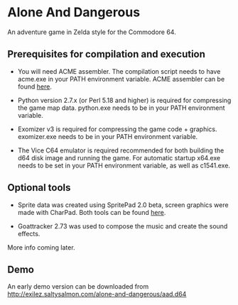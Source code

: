 # Alone And Dangerous

An adventure game in Zelda style for the Commodore 64.

## Prerequisites for compilation and execution

- You will need ACME assembler. The compilation script needs to have acme.exe in your PATH environment variable.
   ACME assembler can be found [here](https://sourceforge.net/projects/acme-crossass/).

- Python version 2.7.x (or Perl 5.18 and higher) is required for compressing the game map data. python.exe needs to be in your PATH environment variable.

- Exomizer v3 is required for compressing the game code + graphics. exomizer.exe needs to be in your PATH environment variable.

- The Vice C64 emulator is required recommended for both building the d64 disk image and running the game. For automatic startup x64.exe needs to be set in your PATH environment variable, as well as c1541.exe.

## Optional tools

- Sprite data was created using SpritePad 2.0 beta, screen graphics were made with CharPad.
   Both tools can be found [here](http://www.subchristsoftware.com/). 

- Goattracker 2.73 was used to compose the music and create the sound effects.

More info coming later.

## Demo

An early demo version can be downloaded from http://exilez.saltysalmon.com/alone-and-dangerous/aad.d64
